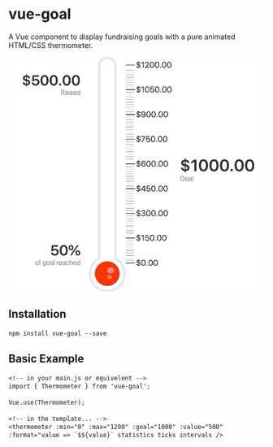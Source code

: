 # vue-goal

A Vue component to display fundraising goals with a pure animated HTML/CSS thermometer.

![Screenshot](./img/thermometer.gif)

## Installation

    npm install vue-goal --save

## Basic Example

    <!-- in your main.js or equivelent -->
    import { Thermometer } from 'vue-goal';

    Vue.use(Thermometer);

    <!-- in the template... -->
    <thermometer :min="0" :max="1200" :goal="1000" :value="500" :format="value => `$${value}` statistics ticks intervals />
